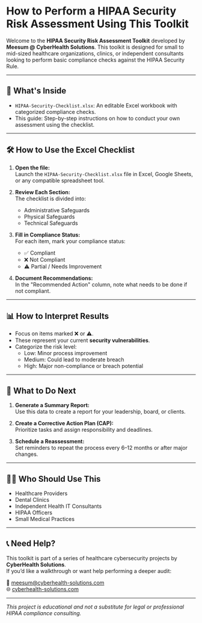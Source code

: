 # How to Perform a HIPAA Security Risk Assessment Using This Toolkit

Welcome to the **HIPAA Security Risk Assessment Toolkit** developed by **Meesum @ CyberHealth Solutions**. This toolkit is designed for small to mid-sized healthcare organizations, clinics, or independent consultants looking to perform basic compliance checks against the HIPAA Security Rule.

---

## 🧩 What's Inside

- `HIPAA-Security-Checklist.xlsx`: An editable Excel workbook with categorized compliance checks.
- This guide: Step-by-step instructions on how to conduct your own assessment using the checklist.

---

## 🛠️ How to Use the Excel Checklist

1. **Open the file:**  
   Launch the `HIPAA-Security-Checklist.xlsx` file in Excel, Google Sheets, or any compatible spreadsheet tool.

2. **Review Each Section:**  
   The checklist is divided into:
   - Administrative Safeguards  
   - Physical Safeguards  
   - Technical Safeguards

3. **Fill in Compliance Status:**  
   For each item, mark your compliance status:
   - ✅ Compliant
   - ❌ Not Compliant
   - ⚠️ Partial / Needs Improvement

4. **Document Recommendations:**  
   In the "Recommended Action" column, note what needs to be done if not compliant.

---

## 📊 How to Interpret Results

- Focus on items marked ❌ or ⚠️.
- These represent your current **security vulnerabilities**.
- Categorize the risk level:
  - Low: Minor process improvement
  - Medium: Could lead to moderate breach
  - High: Major non-compliance or breach potential

---

## 🧾 What to Do Next

1. **Generate a Summary Report:**  
   Use this data to create a report for your leadership, board, or clients.

2. **Create a Corrective Action Plan (CAP):**  
   Prioritize tasks and assign responsibility and deadlines.

3. **Schedule a Reassessment:**  
   Set reminders to repeat the process every 6–12 months or after major changes.

---

## 👨‍⚕️ Who Should Use This

- Healthcare Providers
- Dental Clinics
- Independent Health IT Consultants
- HIPAA Officers
- Small Medical Practices

---

## 📞 Need Help?

This toolkit is part of a series of healthcare cybersecurity projects by **CyberHealth Solutions**.  
If you’d like a walkthrough or want help performing a deeper audit:

📧 meesum@cyberhealth-solutions.com  
🌐 [cyberhealth-solutions.com](https://cyberhealth-solutions.com)

---

*This project is educational and not a substitute for legal or professional HIPAA compliance consulting.*
